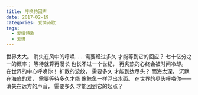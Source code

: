 ```yaml
---
title: 呼唤的回声
date: 2017-02-19
categories: 爱情诗歌
tags:
  - 爱情诗歌
  - 爱情
---
```


世界太大。
消失在风中的呼唤……
需要经过多久
才能等到它的回应？<!--more-->
七十亿分之一的概率；
等待就算再漫长
也长不过一个世纪，
再炙热的心终会被时间冷却。
在世界的中心呼唤你！
扩散的波纹，
需要多久
才能到达尽头？
而海太深，
沉默在海底的爱，
需要等待多久才能
像鲸鱼一样浮出水面。
在世界的尽头呼唤你——
消失在远方的声音，
需要多久
才能回到它的起点？